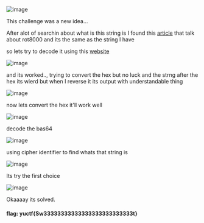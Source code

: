 ![image](https://user-images.githubusercontent.com/95076839/190224362-ac2508b8-48de-4522-a1f4-03c471c3a754.png)

This challenge was a new idea...

After alot of searchin about what is this string is I found this <a href="https://news.ycombinator.com/item?id=28615855">article</a> that talk about rot8000 and its the same as the string I have

so lets try to decode it using this <a href='https://rot8000.com/Index'>website</a>

![image](https://user-images.githubusercontent.com/95076839/190225304-180be7c6-7023-4e1b-ba61-4b35c82e65f4.png)

and its worked.., trying to convert the hex but no luck and the strng after the hex its wierd but when I reverse it its output with understandable thing 

![image](https://user-images.githubusercontent.com/95076839/190225910-de7f8609-3ccf-4a5b-9ece-9a4c4b8193fc.png)

now lets convert the hex it'll work well

![image](https://user-images.githubusercontent.com/95076839/190226157-394d9ad1-21c4-42d2-beed-58f7dc28701e.png)

decode the bas64 

![image](https://user-images.githubusercontent.com/95076839/190226256-af94738e-6ab5-4311-8c96-92d46252c0f0.png)

using cipher identifier to find whats that string is 

![image](https://user-images.githubusercontent.com/95076839/190226916-7766799f-c474-43ee-89e0-d7c62454e58d.png)

Its try the first choice

![image](https://user-images.githubusercontent.com/95076839/190227066-b3a1eb66-a70f-42a6-9d07-e7d3d2adab02.png)

Okaaaay its solved.

#### flag: yuctf{Sw33333333333333333333333333t}
